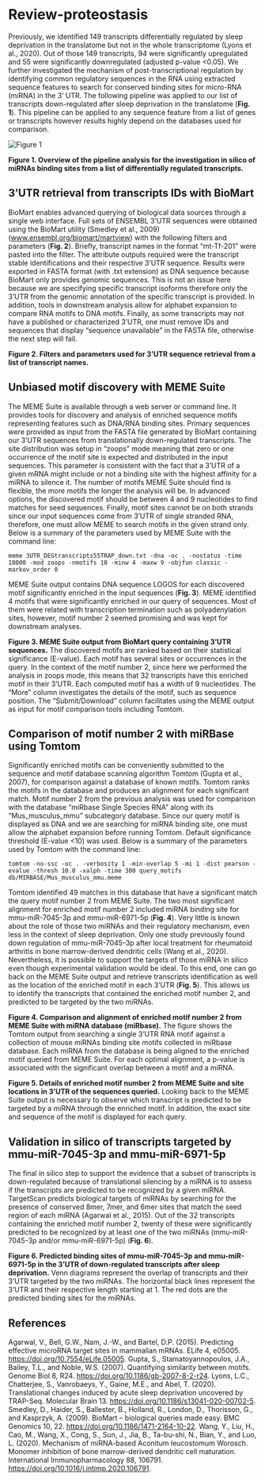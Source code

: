 # Review-proteostasis

Previously, we identified 149 transcripts differentially regulated by sleep deprivation in the translatome but not in the whole transcriptome (Lyons et al., 2020). Out of those 149 transcripts, 94 were significantly upregulated and 55 were significantly downregulated (adjusted p-value <0.05). We further investigated the mechanism of post-transcriptional regulation by  identifying common regulatory sequences in the RNA  using extracted sequence features to search for conserved binding sites for micro-RNA (miRNA) in the 3’ UTR. The following pipeline was applied to our list of transcripts down-regulated after sleep deprivation in the translatome (**Fig. 1**). This pipeline can be applied to any sequence feature from a list of genes or transcripts however results highly depend on the databases used for comparison.

![Figure 1](https://user-images.githubusercontent.com/69206510/167194485-1e3520a7-e527-4b65-9a13-f70539b051a1.png)

**Figure 1. Overview of the pipeline analysis for the investigation in silico of miRNAs binding sites from a list of differentially regulated transcripts.**

## 3’UTR retrieval from transcripts IDs with BioMart
BioMart enables advanced querying of biological data sources through a single web interface. Full sets of ENSEMBL 3’UTR sequences were obtained using the BioMart utility (Smedley et al., 2009) (www.ensembl.org/biomart/martview) with the following filters and parameters (**Fig. 2**). Briefly, transcript names in the format “mt-Tf-201” were pasted into the filter. The attribute outputs required were the transcript stable identifications and their respective 3’UTR sequence. Results were exported in FASTA format (with .txt extension) as DNA sequence because BioMart only provides genomic sequences. This is not an issue here because we are specifying specific transcript isoforms therefore only the 3’UTR from the genomic annotation of the specific transcript is provided. In addition, tools in downstream analysis allow for alphabet expansion to compare RNA motifs to DNA motifs. Finally, as some transcripts may not have a published or characterized 3’UTR, one must remove IDs and sequences that display “sequence unavailable” in the FASTA file, otherwise the next step will fail.



**Figure 2. Filters and parameters used for 3’UTR sequence retrieval from a list of transcript names.**

## Unbiased motif discovery with MEME Suite
The MEME Suite is available through a web server or command line. It provides tools for discovery and analysis of enriched sequence motifs representing features such as DNA/RNA binding sites. Primary sequences were provided as input from the FASTA file generated by BioMart containing our 3’UTR sequences from translationally down-regulated transcripts. The site distribution was setup in “zoops” mode meaning that zero or one occurrence of the motif site is expected and distributed in the input sequences. This parameter is consistent with the fact that a 3’UTR of a given mRNA might include or not a binding site with the highest affinity for a miRNA to silence it. The number of motifs MEME Suite should find is flexible, the more motifs the longer the analysis will be. In advanced options, the discovered motif should be between 4 and 9 nucleotides to find matches for seed sequences. Finally, motif sites cannot be on both strands since our input sequences come from 3’UTR of single stranded RNA, therefore, one must allow MEME to search motifs in the given strand only.
Below is a summary of the parameters used by MEME Suite with the command line:

`meme 3UTR_DEGtranscripts55TRAP_down.txt -dna -oc . -nostatus -time 18000 -mod zoops -nmotifs 10 -minw 4 -maxw 9 -objfun classic -markov_order 0`

MEME Suite output contains DNA sequence LOGOS for each discovered motif significantly enriched in the input sequences (**Fig. 3**). MEME identified 4 motifs that were significantly enriched in our query of sequences. Most of them were related with transcription termination such as polyadenylation sites, however, motif number 2 seemed promising and was kept for downstream analyses.


**Figure 3. MEME Suite output from BioMart query containing 3’UTR sequences.** The discovered motifs are ranked based on their statistical significance (E-value). Each motif has several sites or occurrences in the query. In the context of the motif number 2, since here we performed the analysis in zoops mode, this means that 32 transcripts have this enriched motif in their 3’UTR. Each computed motif has a width of 9 nucleotides. The “More” column investigates the details of the motif, such as sequence position. The “Submit/Download” column facilitates using the MEME output as input for motif comparison tools including Tomtom.

## Comparison of motif number 2 with miRBase using Tomtom
Significantly enriched motifs can be conveniently submitted to the sequence and motif database scanning algorithm Tomtom (Gupta et al., 2007), for comparison against a database of known motifs. Tomtom ranks the motifs in the database and produces an alignment for each significant match. Motif number 2 from the previous analysis was used for comparison with the database “miRbase Single Species RNA” along with its “Mus_musculus_mmu” subcategory database. Since our query motif is displayed as DNA and we are searching for miRNA binding site, one must allow the alphabet expansion before running Tomtom. Default significance threshold (E-value <10) was used.
Below is a summary of the parameters used by Tomtom with the command line:

`tomtom -no-ssc -oc . -verbosity 1 -min-overlap 5 -mi 1 -dist pearson -evalue -thresh 10.0 -xalph -time 300 query_motifs db/MIRBASE/Mus_musculus_mmu.meme`

Tomtom identified 49 matches in this database that have a significant match the query motif number 2 from MEME Suite. The two most significant alignment for enriched motif number 2 included miRNA binding site for mmu-miR-7045-3p and mmu-miR-6971-5p (**Fig. 4**). Very little is known about the role of those two miRNAs and their regulatory mechanism, even less in the context of sleep deprivation. Only one study previously found down regulation of mmu-miR-7045-3p after local treatment for rheumatoid arthritis in bone marrow-derived dendritic cells (Wang et al., 2020). Nevertheless, it is possible to support the targets of those miRNA in silico even though experimental validation would be ideal. To this end, one can go back on the MEME Suite output and retrieve transcripts identification as well as the location of the enriched motif in each 3’UTR (**Fig. 5**). This allows us to identify the transcripts that contained the enriched motif number 2, and predicted to be targeted by the two miRNAs.



**Figure 4. Comparison and alignment of enriched motif number 2 from MEME Suite with miRNA database (miRbase).** The figure shows the Tomtom output from searching a single 3’UTR RNA motif against a collection of mouse miRNAs binding site motifs collected in miRbase database. Each miRNA from the database is being aligned to the enriched motif queried from MEME Suite. For each optimal alignment, a p-value is associated with the significant overlap between a motif and a miRNA.


**Figure 5. Details of enriched motif number 2 from MEME Suite and site locations in 3’UTR of the sequences queried.** Looking back to the MEME Suite output is necessary to observe which transcript is predicted to be targeted by a miRNA through the enriched motif. In addition, the exact site and sequence of the motif is displayed for each query.

## Validation in silico of transcripts targeted by mmu-miR-7045-3p and mmu-miR-6971-5p
The final in silico step to support the evidence that a subset of transcripts is down-regulated because of translational silencing by a miRNA is to assess if the transcripts are predicted to be recognized by a given miRNA. TargetScan predicts biological targets of miRNAs by searching for the presence of conserved 8mer, 7mer, and 6mer sites that match the seed region of each miRNA (Agarwal et al., 2015). Out of the 32 transcripts containing the enriched motif number 2, twenty of these were significantly predicted to be recognized by at least one of the two miRNAs (mmu-miR-7045-3p and/or mmu-miR-6971-5p) (**Fig. 6**).


**Figure 6. Predicted binding sites of mmu-miR-7045-3p and mmu-miR-6971-5p in the 3’UTR of down-regulated transcripts after sleep deprivation.** Venn diagrams represent the overlap of transcripts and their 3’UTR targeted by the two miRNAs. The horizontal black lines represent the 3’UTR and their respective length starting at 1. The red dots are the predicted binding sites for the miRNAs. 

## References
Agarwal, V., Bell, G.W., Nam, J.-W., and Bartel, D.P. (2015). Predicting effective microRNA target sites in mammalian mRNAs. ELife 4, e05005. https://doi.org/10.7554/eLife.05005.
Gupta, S., Stamatoyannopoulos, J.A., Bailey, T.L., and Noble, W.S. (2007). Quantifying similarity between motifs. Genome Biol 8, R24. https://doi.org/10.1186/gb-2007-8-2-r24.
Lyons, L.C., Chatterjee, S., Vanrobaeys, Y., Gaine, M.E., and Abel, T. (2020). Translational changes induced by acute sleep deprivation uncovered by TRAP-Seq. Molecular Brain 13. https://doi.org/10.1186/s13041-020-00702-5.
Smedley, D., Haider, S., Ballester, B., Holland, R., London, D., Thorisson, G., and Kasprzyk, A. (2009). BioMart – biological queries made easy. BMC Genomics 10, 22. https://doi.org/10.1186/1471-2164-10-22.
Wang, Y., Liu, H., Cao, M., Wang, X., Cong, S., Sun, J., Jia, B., Ta-bu-shi, N., Bian, Y., and Luo, L. (2020). Mechanism of miRNA-based Aconitum leucostomum Worosch. Monomer inhibition of bone marrow-derived dendritic cell maturation. International Immunopharmacology 88, 106791. https://doi.org/10.1016/j.intimp.2020.106791.

